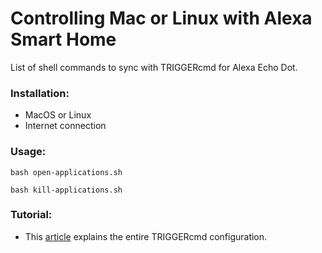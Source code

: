 # Controlling Mac or Linux with Alexa Smart Home #

List of shell commands to sync with TRIGGERcmd for Alexa Echo Dot.

### Installation: ###

* MacOS or Linux
* Internet connection

### Usage: ###

``` 
bash open-applications.sh

bash kill-applications.sh

```

### Tutorial: ###

* This [article](https://medium.com/@vanessa_soares/como-controlar-o-seu-mac-atrav%C3%A9s-da-alexa-e76a88f4d20e?sk=a2c171d0728011f9fc5e83ee7d86c0c4) explains the entire TRIGGERcmd configuration.

